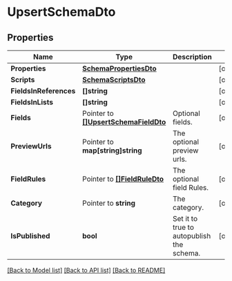 # UpsertSchemaDto

## Properties

Name | Type | Description | Notes
------------ | ------------- | ------------- | -------------
**Properties** | [**SchemaPropertiesDto**](SchemaPropertiesDto.md) |  | [optional] 
**Scripts** | [**SchemaScriptsDto**](SchemaScriptsDto.md) |  | [optional] 
**FieldsInReferences** | **[]string** |  | [optional] 
**FieldsInLists** | **[]string** |  | [optional] 
**Fields** | Pointer to [**[]UpsertSchemaFieldDto**](UpsertSchemaFieldDto.md) | Optional fields. | [optional] 
**PreviewUrls** | Pointer to **map[string]string** | The optional preview urls. | [optional] 
**FieldRules** | Pointer to [**[]FieldRuleDto**](FieldRuleDto.md) | The optional field Rules. | [optional] 
**Category** | Pointer to **string** | The category. | [optional] 
**IsPublished** | **bool** | Set it to true to autopublish the schema. | [optional] 

[[Back to Model list]](../README.md#documentation-for-models) [[Back to API list]](../README.md#documentation-for-api-endpoints) [[Back to README]](../README.md)


